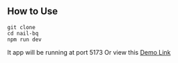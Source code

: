 ## How to Use

```
git clone
cd nail-bq
npm run dev
```

It app will be running at port 5173
Or view this [Demo Link](http://ec2-13-52-185-193.us-west-1.compute.amazonaws.com:5173/)
